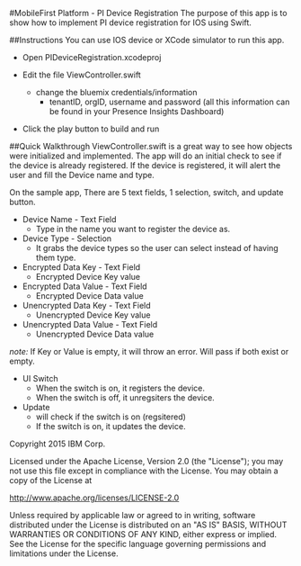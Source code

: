 #MobileFirst Platform - PI Device Registration 
The purpose of this app is to show how to implement PI device registration for IOS using Swift.

##Instructions
You can use IOS device or XCode simulator to run this app.

* Open PIDeviceRegistration.xcodeproj
* Edit the file ViewController.swift
	- change the bluemix credentials/information
		- tenantID, orgID, username and password (all this information can be found in your Presence Insights Dashboard)

* Click the play button to build and run


##Quick Walkthrough
ViewController.swift is a great way to see how objects were initialized and implemented. The app will do an initial check to see if the device is already registered. If the device is registered, it will alert the user and fill the Device name and type.

On the sample app, There are 5 text fields, 1 selection, switch, and update button.

* Device Name - Text Field
	- Type in the name you want to register the device as.
* Device Type - Selection
	- It grabs the device types so the user can select instead of having them type.
* Encrypted Data Key - Text Field
	- Encrypted Device Key value
* Encrypted Data Value - Text Field
	- Encrypted Device Data value
* Unencrypted Data Key - Text Field
    - Unencrypted Device Key value
* Unencrypted Data Value - Text Field
    - Unencrypted Device Data value
	
*note:* If Key or Value is empty, it will throw an error. Will pass if both exist or empty.

* UI Switch
	- When the switch is on, it registers the device.
	- When the switch is off, it unregsiters the device. 
* Update
	- will check if the switch is on (regsitered)
	- If the switch is on, it updates the device.


	
	
	
	
	
	


Copyright 2015 IBM Corp.

Licensed under the Apache License, Version 2.0 (the "License");
you may not use this file except in compliance with the License.
You may obtain a copy of the License at

http://www.apache.org/licenses/LICENSE-2.0

Unless required by applicable law or agreed to in writing, software
distributed under the License is distributed on an "AS IS" BASIS,
WITHOUT WARRANTIES OR CONDITIONS OF ANY KIND, either express or implied.
See the License for the specific language governing permissions and
limitations under the License.





